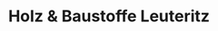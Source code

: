 ---
title: "Holz & Baustoffe Leuteritz"
url: /penig/holz-und-baustoffe-leuteritz/
shop: Baustoffe
---